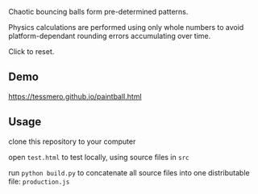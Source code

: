 
Chaotic bouncing balls form pre-determined patterns.

Physics calculations are performed using only whole numbers to avoid platform-dependant rounding errors accumulating over time.

Click to reset.

## Demo

https://tessmero.github.io/paintball.html

## Usage

clone this repository to your computer

open `test.html` to test locally, using source files in `src`

run `python build.py` to concatenate all source files into one distributable file: `production.js`

